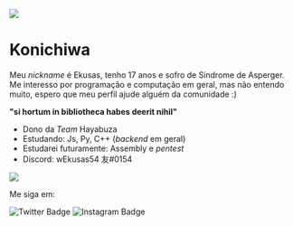![](https://img.shields.io/badge/-c++-blue?logo=c%2B%2B&style=flat)[]("https://www.cplusplus.com/")
# Konichiwa
Meu _nickname_ é Ekusas, tenho 17 anos e sofro de Síndrome de Asperger. Me interesso por programação e computação em geral, mas não entendo muito, espero que meu perfil ajude alguém da comunidade :)

**"si hortum in bibliotheca habes deerit nihil"**

* Dono da _Team_ Hayabuza
* Estudando: Js, Py, C++ (_backend_ em geral)
* Estudarei futuramente: Assembly e _pentest_
* Discord: wEkusas54 友#0154

<img src="https://media.giphy.com/media/l41lJ8ywG1ncm9FXW/giphy.gif" align=center>


Me siga em:

![Twitter Badge](https://img.shields.io/badge/-@wekusas54-0000cc?style=flat-square&labelColor=0000cccc&logo=twitter&logoColor=white&link=https://twitter.com/wekusas54)
![Instagram Badge](https://img.shields.io/badge/-@wekusas54-0000cc?style=flat-square&labelColor=0000cccc&logo=instagram&logoColor=white&link=https://www.instagram.com/wekusas54/)
